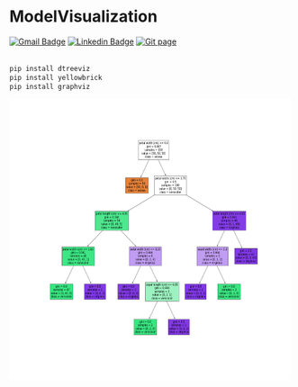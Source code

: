 # ModelVisualization
[![Gmail Badge](https://img.shields.io/badge/Gmail-d14836?style=flat-square&logo=Gmail&logoColor=white&link=mailto:reejugn.kim@gmail.com)](mailto:reejung.kim@gmail.com) 
[![Linkedin Badge](https://img.shields.io/badge/-LinkedIn-blue?style=flat-square&logo=Linkedin&logoColor=white&link=www.linkedin.com/in/reejungkim/)](https://www.linkedin.com/in/reejungkim/) 
[![Git page](http://img.shields.io/badge/-Portfolio-black?style=flat-square&logo=github&link=https://reejungkim.github.io/)](https://reejungkim.github.io/)
<br></br>
```
pip install dtreeviz
pip install yellowbrick
pip install graphviz
```
<img src="img/decision_tree.png" height="500" width="500"> 
